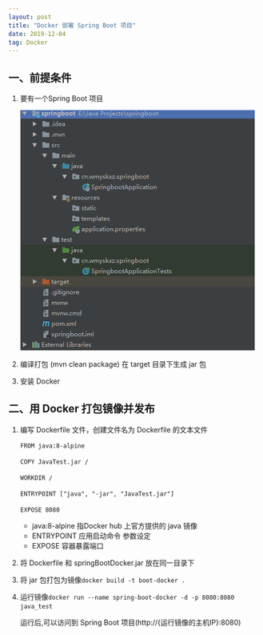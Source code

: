 ```yaml
---
layout: post
title: "Docker 部署 Spring Boot 项目"
date: 2019-12-04
tag: Docker
---
```


## 一、前提条件

1. 要有一个Spring Boot 项目

	![项目目录结构](\images\posts\Dock部署SpringBoot项目\项目目录结构.png)

2. 编译打包 (mvn clean package) 在 target 目录下生成 jar 包

3. 安装 Docker 



## 二、用 Docker 打包镜像并发布

1. 编写 Dockerfile 文件，创建文件名为 Dockerfile 的文本文件

	```
	FROM java:8-alpine
	
	COPY JavaTest.jar /
	
	WORKDIR /
	
	ENTRYPOINT ["java", "-jar", "JavaTest.jar"]
	
	EXPOSE 8080
	```

	* java:8-alpine  指Docker hub 上官方提供的 java 镜像
	* ENTRYPOINT 应用启动命令 参数设定
	* EXPOSE 容器暴露端口

2. 将 Dockerfile 和 springBootDocker.jar 放在同一目录下

3. 将 jar 包打包为镜像`docker build -t boot-docker .`

4. 运行镜像`docker run --name spring-boot-docker -d -p 8080:8080 java_test`

	运行后,可以访问到 Spring Boot 项目(http://{运行镜像的主机IP}:8080)

	